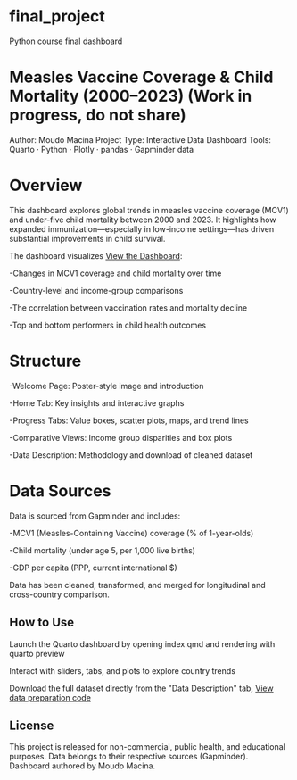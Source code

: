 # final_project
Python course final dashboard

# Measles Vaccine Coverage & Child Mortality (2000–2023) (Work in progress, do not share)
Author: Moudo Macina
Project Type: Interactive Data Dashboard
Tools: Quarto · Python · Plotly · pandas · Gapminder data

# Overview
This dashboard explores global trends in measles vaccine coverage (MCV1) and under-five child mortality between 2000 and 2023. It highlights how expanded immunization—especially in low-income settings—has driven substantial improvements in child survival.

The dashboard visualizes [View the Dashboard](https://mascogit.github.io/final_project/):

-Changes in MCV1 coverage and child mortality over time

-Country-level and income-group comparisons

-The correlation between vaccination rates and mortality decline

-Top and bottom performers in child health outcomes

# Structure
-Welcome Page: Poster-style image and introduction

-Home Tab: Key insights and interactive graphs

-Progress Tabs: Value boxes, scatter plots, maps, and trend lines

-Comparative Views: Income group disparities and box plots

-Data Description: Methodology and download of cleaned dataset

# Data Sources
Data is sourced from Gapminder and includes:

-MCV1 (Measles-Containing Vaccine) coverage (% of 1-year-olds)

-Child mortality (under age 5, per 1,000 live births)

-GDP per capita (PPP, current international $)

Data has been cleaned, transformed, and merged for longitudinal and cross-country comparison.

## How to Use
Launch the Quarto dashboard by opening index.qmd and rendering with quarto preview

Interact with sliders, tabs, and plots to explore country trends

Download the full dataset directly from the "Data Description" tab, 
[View data preparation code](data_prep.html)

## License
This project is released for non-commercial, public health, and educational purposes. Data belongs to their respective sources (Gapminder). Dashboard authored by Moudo Macina.
